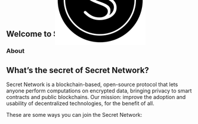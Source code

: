 <simple-hero>

<template v-slot:cover>

![hero-cover](./img/hero-color.svg)
![hero-cover](./img/hero-black.svg)
![hero-cover](./img/hero-white.svg)

</template>

![secret-seal](./img/logo-seal.svg)

## Welcome to Secret Network

</simple-hero>

<slim-column>

### About
## What’s the secret of Secret Network?

Secret Network is a blockchain-based, open-source protocol that lets anyone perform computations on encrypted data, bringing privacy to smart contracts and public blockchains. Our mission: improve the adoption and usability of decentralized technologies, for the benefit of all.

These are some ways you can join the Secret Network:


</slim-column>

<triplet-columns>

<template v-slot:left>

<div class="card">

### **Join the**<br>Community

![Community](./img/illustration_community.png)

</div>

</template>

<template v-slot:middle>

<div class="card">

### **Build a**<br> Secret App

![Secret App](./img/illustration_secret-app.png)

</div>

</template>
  
<template v-slot:right>

<div class="card">

### **Become a**<br>Node Operator

![Node Operator](./img/illustration_node-operator.png)

</div>

</template>

</triplet-columns>

</text-banner>

<style lang="scss">
.simple-hero__content {
  border: 4px solid;
  border-radius: 16px;
  padding: 68px;
  position: relative;
  @media only screen and (max-width: 600px) {
    .simple-hero__content {
      padding: 45px 30px 20px 30px;
      text-align: center;
    }
     img[alt="hero-cover"] {
      object-position: left;
    }
  }
  @media only screen and (max-width: 600px) {
     img[alt="hero-cover"] {
      object-position: left;
    }
  }
  img[alt="secret-seal"] {
     position: absolute;
     top: 0%;
     left: 50%;
     transform: translate(-50%, -50%);
  }
}
.simple-hero__cover {
  img[alt="hero-cover"] {
     object-position: bottom;
  }
}
img[alt="secret-seal"] {
  position: absolute;
  top: 0%;
  left: 50%;
  transform: translate(-50%, -50%);
}
.triplets-columns {
  grid-row-gap: $gutter;
}
body {
  &[theme*=dark] {
     .card {
        border: 3px solid white;
     }
  }
  &[theme*=light] {
     .card {
        border: 3px solid black;
     }
  }
}
.card {
  position: relative;
  border-radius: 17px;
  padding: 25px 19px;
  min-height: 500px;
  @include respond-to("small and down") {
     min-height: 600px;
  }
  & > h3 {
    font-size: rem(32px);
    & > strong {
      font-size: rem(22px);
    }
  }
  & > p:nth-of-type(1) {
     position: absolute;
     width: 100%;
     right: 0;
     bottom: 0;
     margin: 0;
     & > img {
        object-fit: cover;
        width: 100%;
     }
  }
}
body {
  &[theme*=dark] {
    .simple-hero__content {
      border-color: white;
      background: $primary-black-color;
    }
    img {
      &[src*=color] {
        display: none;
      }
      &[src*=black] {
        display: none;
      }
      &[src*=white] {
        display: block;
      }
    }
  }
  &[theme*=light] {
    .simple-hero__content {
      border-color: $primary-black-color;
      background: white;
    }
    img {
      &[src*=color] {
        display: none;
      }
      &[src*=black] {
        display: block;
      }
      &[src*=white] {
        display: none;
      }
    }
  }
  &[theme*=dark-colored] {
    img {
      &[src*=color] {
        display: block;
      }
      &[src*=black] {
        display: none;
      }
      &[src*=white] {
        display: none;
      }
    }
  }
  &[theme*=light-colored] {
    img {
      &[src*=color] {
        display: block;
      }
      &[src*=black] {
        display: none;
      }
      &[src*=white] {
        display: none;
      }
    }
  }
}
</style>
